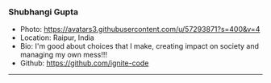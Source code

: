 ### Shubhangi Gupta
- Photo: https://avatars3.githubusercontent.com/u/57293871?s=400&v=4
- Location: Raipur, India
- Bio: I'm good about choices that I make, creating impact on society and managing my own mess!!!
- Github: https://github.com/ignite-code
***
